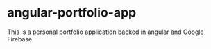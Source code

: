 # angular-portfolio-app
This is a personal portfolio application backed in angular and Google Firebase.
